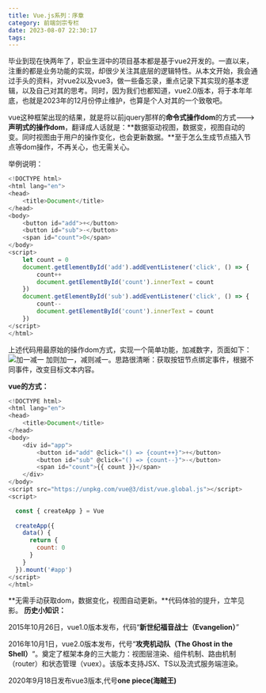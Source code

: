 ```yaml
---
title: Vue.js系列：序章
category: 前端剑宗专栏
date: 2023-08-07 22:30:17
tags:
---
```

毕业到现在快两年了，职业生涯中的项目基本都是基于vue2开发的。一直以来，注重的都是业务功能的实现，却很少关注其底层的逻辑特性。从本文开始，我会通过手头的资料，对vue2以及vue3，做一些备忘录，重点记录下其实现的基本逻辑，以及自己对其的思考。同时，因为我们也都知道，vue2.0版本，将于本年年底，也就是2023年的12月份停止维护，也算是个人对其的一个致敬吧。

vue这种框架出现的结果，就是将以前jquery那样的**命令式操作dom**的方式--->**声明式的操作dom**，翻译成人话就是：**数据驱动视图，数据变，视图自动的变。同时视图由于用户的操作变化，也会更新数据。**至于怎么生成节点插入节点等dom操作，不再关心，也无需关心。

举例说明：
```javascript
<!DOCTYPE html>
<html lang="en">
<head>
    <title>Document</title>
</head>
<body>
    <button id="add">+</button>
    <button id="sub">-</button>
    <span id="count">0</span>
</body>
<script>
    let count = 0
    document.getElementById('add').addEventListener('click', () => {
        count++
        document.getElementById('count').innerText = count
    })
    document.getElementById('sub').addEventListener('click', () => {
        count--
        document.getElementById('count').innerText = count
    })
</script>
</html>
```
上述代码用最原始的操作dom方式，实现一个简单功能，加减数字，页面如下：
<img src="/img/vue1.png" alt="加一减一">
加则加一，减则减一。思路很清晰：获取按钮节点绑定事件，根据不同事件，改变目标文本内容。

**vue的方式：**
```javascript
<!DOCTYPE html>
<html lang="en">
<head>
    <title>Document</title>
</head>
<body>
    <div id="app">
        <button id="add" @click="() => {count++}">+</button>
        <button id="sub" @click="() => {count--}">-</button>
        <span id="count">{{ count }}</span>
    </div>
</body>
<script src="https://unpkg.com/vue@3/dist/vue.global.js"></script>
<script>

  const { createApp } = Vue
  
  createApp({
    data() {
      return {
        count: 0
      }
    }
  }).mount('#app')
</script>
</html>
```
**无需手动获取dom，数据变化，视图自动更新。**代码体验的提升，立竿见影。
**历史小知识：**

2015年10月26日，vue1.0版本发布，代码“**新世纪福音战士（Evangelion）**”

2016年10月1日，vue2.0版本发布，代号“**攻壳机动队（The Ghost in the Shell）**“。奠定了框架本身的三大能力：视图层渲染、组件机制、路由机制（router）和状态管理（vuex）。该版本支持JSX、TS以及流式服务端渲染。

2020年9月18日发布vue3版本,代号**one piece(海贼王)**